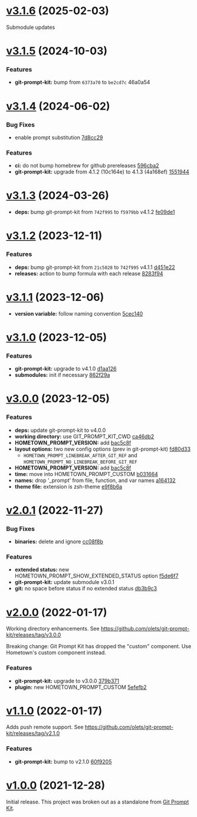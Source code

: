# [v3.1.6](https://github.com/olets/hometown-prompt/compare/v3.1.5...v3.1.6) (2025-02-03)

Submodule updates

# [v3.1.5](/compare/v3.1.4...v3.1.5) (2024-10-03)

### Features

- **git-prompt-kit:** bump from `6373a70` to `be2cd7c` 46a0a54

# [v3.1.4](/compare/v3.1.3...v3.1.4) (2024-06-02)

### Bug Fixes

- enable prompt substitution [7d8cc29](https://github.com/olets/hometown-prompt/commit/7d8cc29)

### Features

- **ci:** do not bump homebrew for github prereleases [596cba2](https://github.com/olets/hometown-prompt/commit/596cba2)
- **git-prompt-kit:** upgrade from 4.1.2 (10c164e) to 4.1.3 (4a168ef) [1551944](https://github.com/olets/hometown-prompt/commit/1551944)

# [v3.1.3](/compare/v3.1.2...v3.1.3) (2024-03-26)

- **deps:** bump git-prompt-kit from `742f995` to `f5979bb` v4.1.2 [fe09de1](https://github.com/olets/hometown-prompt/commit/fe09de14715e5dc853481227462013d01b61bf91)

# [v3.1.2](/compare/v3.1.1...v3.1.2) (2023-12-11)

### Features

- **deps:** bump git-prompt-kit from `21c5028` to `742f995` v4.1.1 [d451e22](https://github.com/olets/hometown-prompt/commit/d451e222d69b2b67d6a2a46ea493f04e13ece856)
- **releases:** action to bump formula with each release [8283f94](https://github.com/olets/hometown-prompt/commit/8283f94)

# [v3.1.1](/compare/v3.1.0...v3.1.1) (2023-12-06)

- **version variable:** follow naming convention [5cec140](https://github.com/olets/hometown-prompt/commit/5cec140f39c5485d87318ead64522c91df11d6cc)

# [v3.1.0](/compare/v3.0.0...v3.1.0) (2023-12-05)

### Features

- **git-prompt-kit:** upgrade to v4.1.0 [d1aa126](https://github.com/olets/hometown-prompt/commit/d1aa126)
- **submodules:** init if necessary [862f29a](https://github.com/olets/hometown-prompt/commit/862f29a3c243fd5e5ac4b7982f93cf5948649aa3)

# [v3.0.0](/compare/v2.0.1...v3.0.0) (2023-12-05)

### Features

- **deps:** update git-prompt-kit to v4.0.0
- **working directory:** use GIT_PROMPT_KIT_CWD [ca46db2](https://github.com/olets/hometown-prompt/commit/ca46db2)
- **HOMETOWN_PROMPT_VERSION:** add [bac5c8f](https://github.com/olets/hometown-prompt/commit/bac5c8f)
- **layout options:** two new config options (prev in git-prompt-kit) [fd80d33](https://github.com/olets/hometown-prompt/commit/fd80d33)
  - `HOMETOWN_PROMPT_LINEBREAK_AFTER_GIT_REF` and `HOMETOWN_PROMPT_NO_LINEBREAK_BEFORE_GIT_REF`
- **HOMETOWN_PROMPT_VERSION:** add [bac5c8f](https://github.com/olets/hometown-prompt/bac5c8f817ac1658c282785e8d55990aae618075)
- **time:** move into HOMETOWN_PROMPT_CUSTOM [b031664](https://github.com/olets/hometown-prompt/commit/b031664c49ff38909c93eda2cd96954a22baa7f5)
- **names:** drop '\_prompt' from file, function, and var names [a164132](https://github.com/olets/hometown-prompt/a1641326d73b6f3012061182fe9cb002bb5e69cf)
- **theme file:** extension is zsh-theme [e9f8b6a](olets/hometown-prompt/e9f8b6afcd2b06c6016b4438cc42d2b375d8ea16)

# [v2.0.1](/compare/v2.0.0...v2.0.1) (2022-11-27)

### Bug Fixes

- **binaries:** delete and ignore [cc08f8b](https://github.com/olets/hometown-prompt/commit/cc08f8b)

### Features

- **extended status:** new HOMETOWN_PROMPT_SHOW_EXTENDED_STATUS option [f5de6f7](https://github.com/olets/hometown-prompt/commit/f5de6f7)
- **git-prompt-kit:** update submodule v3.0.1
- **git:** no space before status if no extended status [db3b9c3](https://github.com/olets/hometown-prompt/commit/db3b9c3)

# [v2.0.0](/compare/v1.1.0...v2.0.0) (2022-01-17)

Working directory enhancements. See https://github.com/olets/git-prompt-kit/releases/tag/v3.0.0

Breaking change: Git Prompt Kit has dropped the "custom" component. Use Hometown's custom component instead.

### Features

- **git-prompt-kit:** upgrade to v3.0.0 [379b371](https://github.com/olets/hometown-prompt/commit/379b37194e1b1342f00cc01fc0943a22b657a000)
- **plugin:** new HOMETOWN_PROMPT_CUSTOM [5efefb2](https://github.com/olets/hometown-prompt/commit/5efefb2)

# [v1.1.0](https://github.com/olets/hometown-prompt/compare/v1.0.0...v1.1.0) (2022-01-17)

Adds push remote support. See https://github.com/olets/git-prompt-kit/releases/tag/v2.1.0

### Features

- **git-prompt-kit:** bump to v2.1.0 [60f9205](https://github.com/olets/hometown-prompt/commit/60f9205)

# [v1.0.0](https://github.com/olets/hometown-prompt/compare/initial...v1.0.0) (2021-12-28)

Initial release. This project was broken out as a standalone from [Git Prompt Kit](https://github.com/olets/git-prompt-kit).
